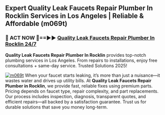 ## Expert Quality Leak Faucets Repair Plumber In Rocklin Services in Los Angeles | Reliable & Affordable (m069t)  

<h3>🚿 ACT NOW 🌟==►► <a href="https://tinyurl.com/2ne6vx2x" rel="nofollow">Quality Leak Faucets Repair Plumber In Rocklin 24/7</a></h3>

**Quality Leak Faucets Repair Plumber In Rocklin** provides top-notch plumbing services in Los Angeles. From repairs to installations, enjoy free consultations + same-day service. Trusted Solutions 2025!

[![m069t](https://i.imgur.com/4PFF4AK.jpeg)](https://tinyurl.com/2ne6vx2x)
When your faucet starts leaking, it’s more than just a nuisance—it wastes water and drives up utility bills. At **Quality Leak Faucets Repair Plumber in Rocklin**, we provide fast, reliable fixes using premium parts. Pricing depends on faucet type, repair complexity, and part replacements. Our process includes inspection, diagnosis, transparent quotes, and efficient repairs—all backed by a satisfaction guarantee. Trust us for durable solutions that save you money long-term.